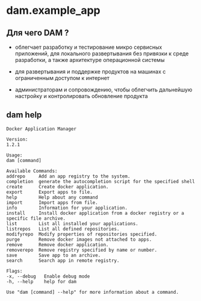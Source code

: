 # dam.example_app

## Для чего DAM ?

* облегчает разработку и тестирование микро сервисных приложений,
  для локального развертывания без привязки к среде разработки,
  а также архитектуре операционной системы

* для развертывания и поддержке продуктов на машинах с ограниченным доступом к интернет

* администраторам и сопровождению, чтобы облегчить дальнейшую настройку и контролировать обновление продукта

## dam help
```
Docker Application Manager

Version:
1.2.1

Usage:
dam [command]

Available Commands:
addrepo     Add an app registry to the system.
completion  generate the autocompletion script for the specified shell
create      Create docker application.
export      Export apps to file.
help        Help about any command
import      Import apps from file.
info        Information for your application.
install     Install docker application from a docker registry or a specific file archive.
list        List all installed your applications.
listrepos   List all defined repositories.
modifyrepo  Modify properties of repositories specified.
purge       Remove docker images not attached to apps.
remove      Remove docker application.
removerepo  Remove registry specified by name or number.
save        Save app to an archive.
search      Search app in remote registry.

Flags:
-x, --debug   Enable debug mode
-h, --help    help for dam

Use "dam [command] --help" for more information about a command.
```
